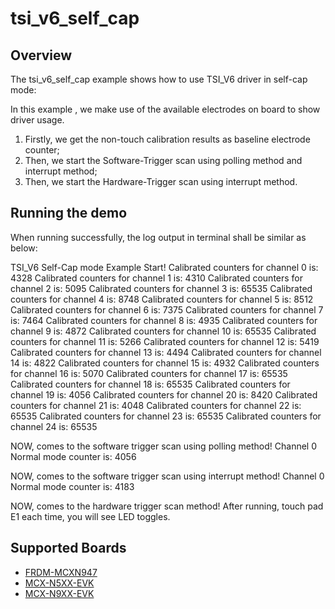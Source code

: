 # tsi_v6_self_cap

## Overview
The tsi_v6_self_cap example shows how to use TSI_V6 driver in self-cap mode:

In this example , we make use of the available electrodes on board to show driver usage.
1. Firstly, we get the non-touch calibration results as baseline electrode counter;
2. Then, we start the Software-Trigger scan using polling method and interrupt method;
3. Then, we start the Hardware-Trigger scan using interrupt method.

## Running the demo
When running successfully, the log output in terminal shall be similar as below:

TSI_V6 Self-Cap mode Example Start!
Calibrated counters for channel 0 is: 4328 
Calibrated counters for channel 1 is: 4310 
Calibrated counters for channel 2 is: 5095 
Calibrated counters for channel 3 is: 65535 
Calibrated counters for channel 4 is: 8748 
Calibrated counters for channel 5 is: 8512 
Calibrated counters for channel 6 is: 7375 
Calibrated counters for channel 7 is: 7464 
Calibrated counters for channel 8 is: 4935 
Calibrated counters for channel 9 is: 4872 
Calibrated counters for channel 10 is: 65535 
Calibrated counters for channel 11 is: 5266 
Calibrated counters for channel 12 is: 5419 
Calibrated counters for channel 13 is: 4494 
Calibrated counters for channel 14 is: 4822 
Calibrated counters for channel 15 is: 4932 
Calibrated counters for channel 16 is: 5070 
Calibrated counters for channel 17 is: 65535 
Calibrated counters for channel 18 is: 65535 
Calibrated counters for channel 19 is: 4056 
Calibrated counters for channel 20 is: 8420 
Calibrated counters for channel 21 is: 4048 
Calibrated counters for channel 22 is: 65535 
Calibrated counters for channel 23 is: 65535 
Calibrated counters for channel 24 is: 65535 

NOW, comes to the software trigger scan using polling method!
Channel 0 Normal mode counter is: 4056

NOW, comes to the software trigger scan using interrupt method!
Channel 0 Normal mode counter is: 4183

NOW, comes to the hardware trigger scan method!
After running, touch pad E1 each time, you will see LED toggles.

## Supported Boards
- [FRDM-MCXN947](../../../../_boards/frdmmcxn947/driver_examples/tsi_v6/self_cap/example_board_readme.md)
- [MCX-N5XX-EVK](../../../../_boards/mcxn5xxevk/driver_examples/tsi_v6/self_cap/example_board_readme.md)
- [MCX-N9XX-EVK](../../../../_boards/mcxn9xxevk/driver_examples/tsi_v6/self_cap/example_board_readme.md)
